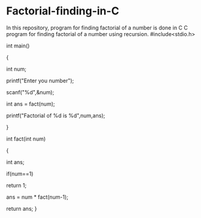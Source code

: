 # Factorial-finding-in-C
In this repository, program for finding factorial of a number is done in C
C program for finding factorial of a number using recursion.
#include<stdio.h> 

int main() 

{ 

int num; 

printf("Enter you number"); 

scanf("%d",&num); 

int ans = fact(num); 

printf("Factorial of %d is %d",num,ans); 

} 

int fact(int num) 

{ 

int ans; 

if(num==1) 

return 1; 

ans = num * fact(num-1); 

return ans; 
}
